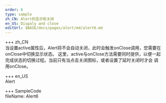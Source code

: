 ```yaml
---   
order: 6 
type: sample  
zh_CN: Alert的显示和关闭
en_US: Dispaly and close
editUrl: $BASE/docs/pages/alert/md/alert6.md
---      
```


+++ zh_CN   
 当设置active属性后，Alert将不会自动关闭，此时会触发onClose调用，您需要在onClose中切换显示状态。
    这里，active与onClose方法需要同时提供，以便一起完成状态的切换过程。当前只有当点击关闭图标，或者设置了延时关闭时才会
    调用onClose。

+++ en_US   
Alert

+++ SampleCode  
fileName: Alert6

